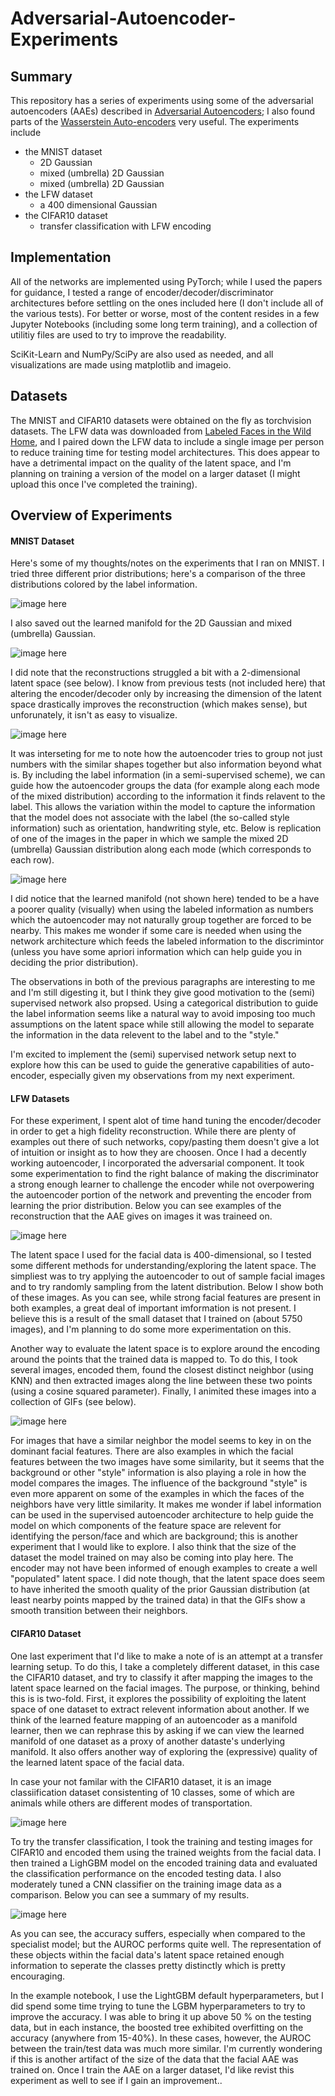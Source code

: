 # Adversarial-Autoencoder-Experiments

## Summary

This repository has a series of experiments using some of the adversarial autoencoders (AAEs) described in [Adversarial Autoencoders](https://arxiv.org/pdf/1511.05644.pdf); I also found parts of the [Wasserstein Auto-encoders](https://arxiv.org/pdf/1711.01558.pdf) very useful. The experiments include

* the MNIST dataset
  * 2D Gaussian
  * mixed (umbrella) 2D Gaussian
  * mixed (umbrella) 2D Gaussian
* the LFW dataset
  * a 400 dimensional Gaussian
* the CIFAR10 dataset
  * transfer classification with LFW encoding


## Implementation

All of the networks are implemented using PyTorch; while I used the papers for guidance, I tested a range of encoder/decoder/discriminator architectures before settling on the ones included here (I don't include all of the various tests). For better or worse, most of the content resides in a few Jupyter Notebooks (including some long term training), and a collection of utilitiy files are used to try to improve the readability.

SciKit-Learn and NumPy/SciPy are also used as needed, and all visualizations are made using matplotlib and imageio.


## Datasets

The MNIST and CIFAR10 datasets were obtained on the fly as torchvision datasets. The LFW data was downloaded from [Labeled Faces in the Wild Home](http://vis-www.cs.umass.edu/lfw/), and I paired down the LFW data to include a single image per person to reduce training time for testing model architectures. This does appear to have a detrimental impact on the quality of the latent space, and I'm planning on training a version of the model on a larger dataset (I might upload this once I've completed the training).


## Overview of Experiments

#### MNIST Dataset

Here's some of my thoughts/notes on the experiments that I ran on MNIST. I tried three different prior distributions; here's a comparison of the three distributions colored by the label information.

![image here](images/mnist_distr.png)

I also saved out the learned manifold for the 2D Gaussian and mixed (umbrella) Gaussian.

![image here](images/mnist_manifold.png)

I did note that the reconstructions struggled a bit with a 2-dimensional latent space (see below). I know from previous tests (not included here) that altering the encoder/decoder only by increasing the dimension of the latent space drastically improves the reconstruction (which makes sense), but unforunately, it isn't as easy to visualize.

![image here](images/mnist_recon.png)

It was interseting for me to note how the autoencoder tries to group not just numbers with the similar shapes together but also information beyond what is. By including the label information (in a semi-supervised scheme), we can guide how the autoencoder groups the data (for example along each mode of the mixed distribution) according to the information it finds relavent to the label. This allows the variation within the model to capture the information that the model does not associate with the label (the so-called style information) such as orientation, handwriting style, etc. Below is replication of one of the images in the paper in which we sample the mixed 2D (umbrella) Gaussian distribution along each mode (which corresponds to each row).

![image here](images/mnist_umbrella_sample.png)

I did notice that the learned manifold (not shown here) tended to be a have a poorer quality (visually) when  using the labeled information as numbers which the autoencoder may not naturally group together are forced to be nearby. This makes me wonder if some care is needed when using the network architecture which feeds the labeled information to the discrimintor (unless you have some apriori information which can help guide you in deciding the prior distribution).

The observations in both of the previous paragraphs are interesting to me and I'm still digesting it, but I think they give good motivation to the (semi) supervised network also propsed. Using a categorical distribution to guide the label information seems like a natural way to avoid imposing too much assumptions on the latent space while still allowing the model to separate the information in the data relevent to the label and to the "style."

I'm excited to implement the (semi) supervised network setup next to explore how this can be used to guide the generative capabilities of auto-encoder, especially given my observations from my next experiment.


#### LFW Datasets

For these experiment, I spent alot of time hand tuning the encoder/decoder in order to get a high fidelity reconstruction. While there are plenty of examples out there of such networks, copy/pasting them doesn't give a lot of intuition or insight as to how they are choosen. Once I had a decently working autoencoder, I incorporated the adversarial component. It took some experimentation to find the right balance of making the discriminator a strong enough learner to challenge the encoder while not overpowering the autoencoder portion of the network and preventing the encoder from learning the prior distribution. Below you can see examples of the reconstruction that the AAE gives on images it was traineed on.

![image here](images/lfw_recon.png)

The latent space I used for the facial data is 400-dimensional, so I tested some different methods for understanding/exploring the latent space. The simpliest was to try applying the autoencoder to out of sample facial images and to try randomly sampling from the latent distribution. Below I show both of these images. As you can see, while strong facial features are present in both examples, a great deal of important imformation is not present. I believe this is a result of the small dataset that I trained on (about 5750 images), and I'm planning to do some more experimentation on this.

Another way to evaluate the latent space is to explore around the encoding around the points that the trained data is mapped to. To do this, I took several images, encoded them, found the closest distinct neighbor (using KNN) and then extracted images along the line between these two points (using a cosine squared parameter). Finally, I animited these images into a collection of GIFs (see below).

![image here](images/lfw_gifs.gif)

For images that have a similar neighbor the model seems to key in on the dominant facial features. There are also examples in which the facial features between the two images have some similarity, but it seems that the background or other "style" information is also playing a role in how the model compares the images. The influence of the background "style" is even more apparent on some of the examples in which the faces of the neighbors have very little similarity. It makes me wonder if label information can be used in the supervised autoencoder architecture to help guide the model on which components of the feature space are relevent for identifying the person/face and which are background; this is another experiment that I would like to explore. I also think that the size of the dataset the model trained on may also be coming into play here. The encoder may not have been informed of enough examples to create a well "populated" latent space. I did note though, that the latent space does seem to have inherited the smooth quality of the prior Gaussian distribution (at least nearby points mapped by the trained data) in that the GIFs show a smooth transition between their neighbors.


#### CIFAR10 Dataset

One last experiment that I'd like to make a note of is an attempt at a transfer learning setup. To do this, I take a completely different dataset, in this case the CIFAR10 dataset, and try to classify it after mapping the images to the latent space learned on the facial images. The purpose, or thinking, behind this is is two-fold. First, it explores the possibility of exploiting the latent space of one dataset to extract relevent information about another. If we think of the learned feature mapping of an autoencoder as a manifold learner, then we can rephrase this by asking if we can view the learned manifold of one dataset as a proxy of another dataste's underlying manifold. It also offers another way of exploring the (expressive) quality of the learned latent space of the facial data.

In case your not familar with the CIFAR10 dataset, it is an image classiification dataset consistenting of 10 classes, some of which are animals while others are different modes of transportation.

![image here](images/cifar10_data.png)

To try the transfer classification, I took the training and testing images for CIFAR10 and encoded them using the trained weights from the facial data. I then trained a LighGBM model on the encoded training data and evaluated the classification performance on the encoded testing data. I also moderately tuned a CNN classifier on the training image data as a comparison. Below you can see a summary of my results.

![image here](images/cifar10_transfer.png)

As you can see, the accuracy suffers, especially when compared to the specialist model; but the AUROC performs quite well. The representation of these objects within the facial data's latent space retained enough information to seperate the classes pretty distinctly which is pretty encouraging.

In the example notebook, I use the LightGBM default hyperparameters, but I did spend some time trying to tune the LGBM hyperparameters to try to improve the accuracy. I was able to bring it up above 50 % on the testing data, but in each instance, the boosted tree exhibited overfitting on the accuracy (anywhere from 15-40%). In these cases, however, the AUROC between the train/test data was much more similar. I'm currently wondering if this is another artifact of the size of the data that the facial AAE was trained on. Once I train the AAE on a larger dataset, I'd like revist this experiment as well to see if I gain an improvement..
